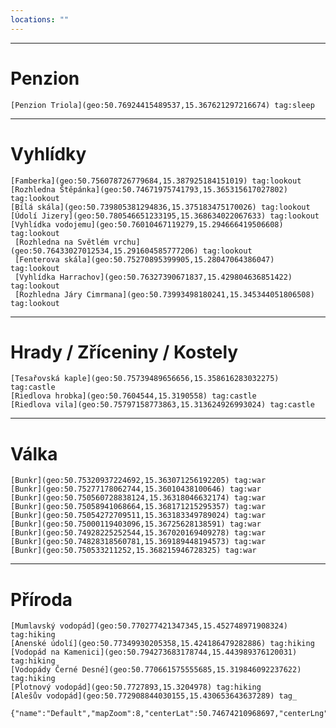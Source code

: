 ```yaml
---
locations: ""
---
```


---
# Penzion
	[Penzion Triola](geo:50.76924415489537,15.367621297216674) tag:sleep 

---

# Vyhlídky
	[Famberka](geo:50.756078726779684,15.387925184151019) tag:lookout
	[Rozhledna Štěpánka](geo:50.74671975741793,15.365315617027802) tag:lookout
	[Bílá skála](geo:50.739805381294836,15.375183475170026) tag:lookout
	[Údolí Jizery](geo:50.780546651233195,15.368634022067633) tag:lookout
	[Vyhlídka vodojemu](geo:50.76010467119279,15.294666419506608) tag:lookout
	 [Rozhledna na Světlém vrchu](geo:50.76433027012534,15.291604585777206) tag:lookout 
	 [Fenterova skála](geo:50.75270895399905,15.28047064386047) tag:lookout
	 [Vyhlídka Harrachov](geo:50.76327390671837,15.429804636851422) tag:lookout 
	 [Rozhledna Járy Cimrmana](geo:50.73993498180241,15.345344051806508) tag:lookout 
---
# Hrady / Zříceniny / Kostely
	[Tesařovská kaple](geo:50.75739489656656,15.358616283032275) tag:castle 
	[Riedlova hrobka](geo:50.7604544,15.3190558) tag:castle 
	[Riedlova vila](geo:50.75797158773863,15.313624926993024) tag:castle 
---
# Válka
	[Bunkr](geo:50.75320937224692,15.363071256192205) tag:war 
	[Bunkr](geo:50.75277178062744,15.36010438100646) tag:war
	[Bunkr](geo:50.750560728838124,15.36318046632174) tag:war 
	[Bunkr](geo:50.75058941068664,15.368171215295357) tag:war 
	[Bunkr](geo:50.75054272709511,15.363183349789024) tag:war 
	[Bunkr](geo:50.75000119403096,15.36725628138591) tag:war 
	[Bunkr](geo:50.74928225252544,15.367020169409278) tag:war 
	[Bunkr](geo:50.74828318560781,15.369189448194573) tag:war 
	[Bunkr](geo:50.750533211252,15.368215946728325) tag:war
---
# Příroda
	[Mumlavský vodopád](geo:50.770277421347345,15.452748971908324) tag:hiking 
	[Anenské údolí](geo:50.77349930205358,15.424186479282886) tag:hiking 
	[Vodopád na Kamenici](geo:50.794273683178744,15.443989376120031) tag:hiking 
	[Vodopády Černé Desné](geo:50.770661575555685,15.319846092237622) tag:hiking 
	[Plotnový vodopád](geo:50.7727893,15.3204978) tag:hiking 
	[Alešův vodopád](geo:50.772908844030155,15.430653643637289) tag_











```mapview
{"name":"Default","mapZoom":8,"centerLat":50.74674210968697,"centerLng":15.365877190148948,"query":"","chosenMapSource":0,"showLinks":false,"linkColor":"red"}
```

